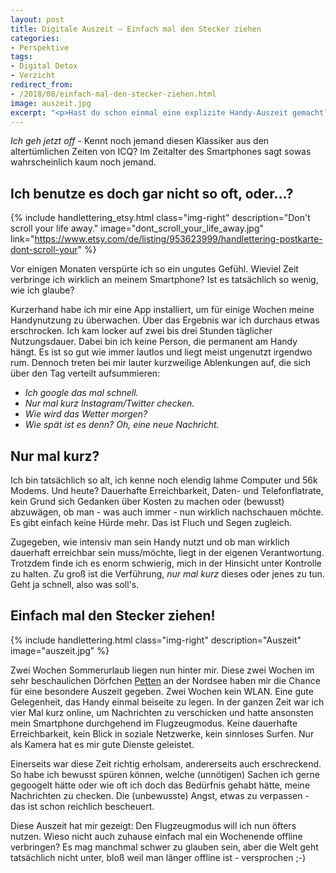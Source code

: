 ```yaml
---
layout: post
title: Digitale Auszeit – Einfach mal den Stecker ziehen
categories:
- Perspektive
tags:
- Digital Detox
- Verzicht
redirect_from:
- /2018/08/einfach-mal-den-stecker-ziehen.html
image: auszeit.jpg
excerpt: "<p>Hast du schon einmal eine explizite Handy-Auszeit gemacht? Für mich liegen zwei Wochen Handy-Auszeit und interessante Erfahrungen hinter mir, die ich hier mit dir teilen möchte.</p>"
---
```


*Ich geh jetzt off* - Kennt noch jemand diesen Klassiker aus den
altertümlichen Zeiten von ICQ? Im Zeitalter des Smartphones sagt sowas
wahrscheinlich kaum noch jemand.

## Ich benutze es doch gar nicht so oft, oder...?

{% include handlettering_etsy.html
  class="img-right"
  description="Don't scroll your life away."
  image="dont_scroll_your_life_away.jpg"
  link="https://www.etsy.com/de/listing/953623999/handlettering-postkarte-dont-scroll-your"
%}

Vor einigen Monaten verspürte ich so ein ungutes Gefühl. Wieviel Zeit
verbringe ich wirklich an meinem Smartphone? Ist es tatsächlich so
wenig, wie ich glaube?

Kurzerhand habe ich mir eine App installiert, um
für einige Wochen meine Handynutzung zu überwachen. Über das Ergebnis
war ich durchaus etwas erschrocken. Ich kam locker auf zwei bis drei
Stunden täglicher Nutzungsdauer. Dabei bin ich keine Person, die
permanent am Handy hängt. Es ist so gut wie immer lautlos und liegt
meist ungenutzt irgendwo rum. Dennoch treten bei mir lauter kurzweilige
Ablenkungen auf, die sich über den Tag verteilt aufsummieren:

-   *Ich google das mal schnell.*
-   *Nur mal kurz Instagram/Twitter checken.*
-   *Wie wird das Wetter morgen?*
-   *Wie spät ist es denn? Oh, eine neue Nachricht.*

## Nur mal kurz?

Ich bin tatsächlich so alt, ich kenne noch elendig lahme Computer und
56k Modems. Und heute? Dauerhafte Erreichbarkeit, Daten- und
Telefonflatrate, kein Grund sich Gedanken über Kosten zu machen oder
(bewusst) abzuwägen, ob man - was auch immer - nun wirklich nachschauen
möchte. Es gibt einfach keine Hürde mehr. Das ist Fluch und Segen
zugleich.

Zugegeben, wie intensiv man sein Handy nutzt und ob man wirklich
dauerhaft erreichbar sein muss/möchte, liegt in der eigenen
Verantwortung. Trotzdem finde ich es enorm schwierig, mich in der
Hinsicht unter Kontrolle zu halten. Zu groß ist die Verführung, *nur mal
kurz* dieses oder jenes zu tun. Geht ja schnell, also was soll's.

## Einfach mal den Stecker ziehen!

{% include handlettering.html
  class="img-right"
  description="Auszeit"
  image="auszeit.jpg"
%}

Zwei Wochen Sommerurlaub liegen nun hinter mir. Diese zwei Wochen im
sehr beschaulichen Dörfchen
[Petten](https://www.google.de/maps/place/Petten,+Niederlande/@52.7621757,4.633918,13z/data=!3m1!4b1!4m5!3m4!1s0x47cf5b24154dec07:0x6582129561329bfe!8m2!3d52.7645968!4d4.6615332)
an der Nordsee haben mir die Chance für eine besondere Auszeit gegeben.
Zwei Wochen kein WLAN. Eine gute Gelegenheit, das Handy einmal beiseite
zu legen. In der ganzen Zeit war ich vier Mal kurz online, um
Nachrichten zu verschicken und hatte ansonsten mein Smartphone
durchgehend im Flugzeugmodus. Keine dauerhafte Erreichbarkeit, kein
Blick in soziale Netzwerke, kein sinnloses Surfen. Nur als Kamera hat es
mir gute Dienste geleistet.

Einerseits war diese Zeit richtig erholsam, andererseits auch
erschreckend. So habe ich bewusst spüren können, welche (unnötigen)
Sachen ich gerne gegoogelt hätte oder wie oft ich doch das Bedürfnis
gehabt hätte, meine Nachrichten zu checken. Die (unbewusste) Angst,
etwas zu verpassen - das ist schon reichlich bescheuert.

Diese Auszeit hat mir gezeigt: Den Flugzeugmodus will ich nun öfters
nutzen. Wieso nicht auch zuhause einfach mal ein Wochenende offline
verbringen? Es mag manchmal schwer zu glauben sein, aber die Welt geht
tatsächlich nicht unter, bloß weil man länger offline ist - versprochen
;-)
